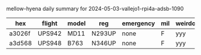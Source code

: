 mellow-hyena daily summary for 2024-05-03-vallejo1-rpi4a-adsb-1090

|hex|flight|model|reg|emergency|mil|weirdo|
|--|--|--|--|--|--|--|
|a3026f|UPS942|MD11|N293UP|none|F|yyy|
|a3d568|UPS948|B763|N346UP|none|F|yyy|
